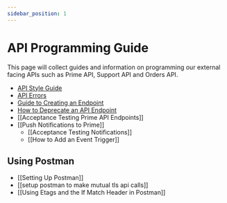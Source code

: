 ```yaml
---
sidebar_position: 1
---
```


# API Programming Guide

This page will collect guides and information on programming our external facing APIs such as Prime API, Support API and Orders API.

- [API Style Guide](api-style-guide)
- [API Errors](api-errors)
- [Guide to Creating an Endpoint](guide-to-creating-an-endpoint)
- [How to Deprecate an API Endpoint](how-to-deprecate-endpoints)
- [[Acceptance Testing Prime API Endpoints]]
- [[Push Notifications to Prime]]
  - [[Acceptance Testing Notifications]]
  - [[How to Add an Event Trigger]]

## Using Postman

- [[Setting Up Postman]]
- [[setup postman to make mutual tls api calls]]
- [[Using Etags and the If Match Header in Postman]]
